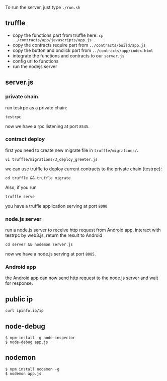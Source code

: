 To run the server, just type `./run.sh`

## truffle

* copy the functions part from truffle here: `cp ../contracts/app/javascripts/app.js .`
* copy the contracts require part from `../contracts/build/app.js`
* copy the button and onclick part from `../contracts/app/index.html`
* integrate the functions and contracts to our `server.js`
* config url to functions
* run the nodejs server

## server.js

### private chain

run testrpc as a private chain: 

```
testrpc
```

now we have a rpc listening at port `8545`.

### contract deploy

first you need to create new migrate file in `truffle/migrations/`.

```
vi truffle/migrations/3_deploy_greeter.js
```

we can use truffle to deploy current contracts to the private chain (testrpc):

```
cd truffle && truffle migrate
```

Also, if you run 

```
truffle serve
```

you have a truffle application serving at port `8090`

### node.js server

run a node.js server to receive http request from Android app, interact with testrpc by web3.js, return the result to Android

```
cd server && nodemon server.js
```

now we have a node.js serving at port `8085`.

### Android app

the Android app can now send http request to the node.js server and wait for response.

## public ip

`curl ipinfo.io/ip`

## node-debug

```
$ npm install -g node-inspector
$ node-debug app.js
```

## nodemon

```
$ npm install nodemon -g
$ nodemon app.js
```
